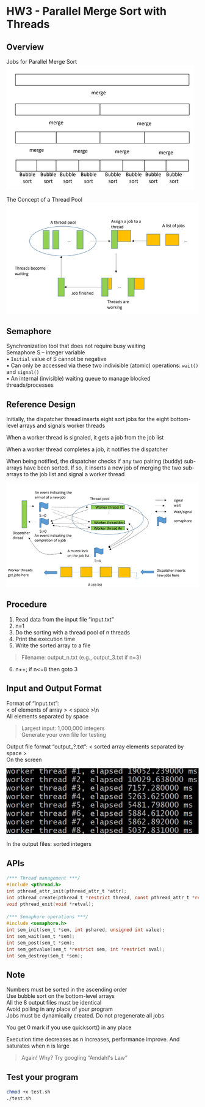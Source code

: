 # HW3 - Parallel Merge Sort with Threads

## Overview
Jobs for Parallel Merge Sort \
![Alt text](res/mergeSort.png)

The Concept of a Thread Pool \
![Alt text](res/threadPool.png)

## Semaphore
Synchronization tool that does not require busy waiting \
Semaphore S – integer variable \
• `Initial` value of S cannot be negative \
• Can only be accessed via these two indivisible (atomic) operations: `wait()` and `signal()` \
• An internal (invisible) waiting queue to manage blocked threads/processes

## Reference Design
Initially, the dispatcher thread inserts eight sort jobs for the eight bottom-level arrays and signals worker threads 

When a worker thread is signaled, it gets a job from the job list 

When a worker thread completes a job, it notifies the dispatcher 

When being notified, the dispatcher checks if any two pairing (buddy) sub-arrays have been sorted. If so, it inserts a new job of merging the 
two sub-arrays to the job list and signal a worker thread 

![Alt text](res/reference.png)

## Procedure
1. Read data from the input file “input.txt”
2. n=1
3. Do the sorting with a thread pool of n threads
4. Print the execution time
5. Write the sorted array to a file
> Filename: output_n.txt (e.g., output_3.txt if n=3)
6. n++; if n<=8 then goto 3

## Input and Output Format
Format of “input.txt”: \
< of elements of array > < space >\n \
All elements separated by space
> Largest input: 1,000,000 integers \
> Generate your own file for testing

Output file format “output_?.txt”:
< sorted array elements separated by space > \
On the screen 

![Alt text](res/result.png) 

In the output files: sorted integers

## APIs
```c
/*** Thread management ***/
#include <pthread.h> 
int pthread_attr_init(pthread_attr_t *attr);
int pthread_create(pthread_t *restrict thread, const pthread_attr_t *restrict attr, void *(*start_routine)(void *), void *restrict arg); 
void pthread_exit(void *retval);

/*** Semaphore operations ***/
#include <semaphore.h> 
int sem_init(sem_t *sem, int pshared, unsigned int value);
int sem_wait(sem_t *sem);
int sem_post(sem_t *sem);
int sem_getvalue(sem_t *restrict sem, int *restrict sval);
int sem_destroy(sem_t *sem);
```

## Note
Numbers must be sorted in the ascending order \
Use bubble sort on the bottom-level arrays \
All the 8 output files must be identical \
Avoid polling in any place of your program \
Jobs must be dynamically created. Do not pregenerate all jobs 

You get 0 mark if you use quicksort() in any place 

Execution time decreases as n increases, performance improve. And saturates when n is large
> Again! Why? Try googling “Amdahl's Law”

## Test your program
```bash
chmod +x test.sh
./test.sh
```
